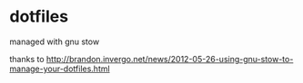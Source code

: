 # dotfiles
managed with gnu stow 

thanks to http://brandon.invergo.net/news/2012-05-26-using-gnu-stow-to-manage-your-dotfiles.html
